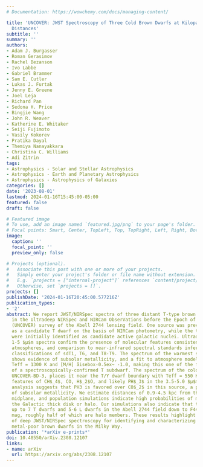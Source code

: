 ```yaml
---
# Documentation: https://wowchemy.com/docs/managing-content/

title: 'UNCOVER: JWST Spectroscopy of Three Cold Brown Dwarfs at Kiloparsec-scale
  Distances'
subtitle: ''
summary: ''
authors:
- Adam J. Burgasser
- Roman Gerasimov
- Rachel Bezanson
- Ivo Labbe
- Gabriel Brammer
- Sam E. Cutler
- Lukas J. Furtak
- Jenny E. Greene
- Joel Leja
- Richard Pan
- Sedona H. Price
- Bingjie Wang
- John R. Weaver
- Katherine E. Whitaker
- Seiji Fujimoto
- Vasily Kokorev
- Pratika Dayal
- Themiya Nanayakkara
- Christina C. Williams
- Adi Zitrin
tags:
- Astrophysics - Solar and Stellar Astrophysics
- Astrophysics - Earth and Planetary Astrophysics
- Astrophysics - Astrophysics of Galaxies
categories: []
date: '2023-08-01'
lastmod: 2024-01-16T15:45:00-05:00
featured: false
draft: false

# Featured image
# To use, add an image named `featured.jpg/png` to your page's folder.
# Focal points: Smart, Center, TopLeft, Top, TopRight, Left, Right, BottomLeft, Bottom, BottomRight.
image:
  caption: ''
  focal_point: ''
  preview_only: false

# Projects (optional).
#   Associate this post with one or more of your projects.
#   Simply enter your project's folder or file name without extension.
#   E.g. `projects = ["internal-project"]` references `content/project/deep-learning/index.md`.
#   Otherwise, set `projects = []`.
projects: []
publishDate: '2024-01-16T20:45:00.577216Z'
publication_types:
- '2'
abstract: We report JWST/NIRSpec spectra of three distant T-type brown dwarfs identified
  in the Ultradeep NIRSpec and NIRCam ObserVations before the Epoch of Reionization
  (UNCOVER) survey of the Abell 2744 lensing field. One source was previously reported
  as a candidate T dwarf on the basis of NIRCam photometry, while the two other sources
  were initially identified as candidate active galactic nuclei. Ultradeep, low-resolution
  1-5 $μ$m spectra confirm the presence of molecular features consistent with T dwarf
  atmospheres, and comparison to near-infrared spectral standards infers spectral
  classifications of sdT1, T6, and T8-T9. The spectrum of the warmest source, UNCOVER-BD-1,
  shows evidence of subsolar metallicity, and a fit to atmosphere models indicates
  Teff = 1300 K and [M/H] åisebox-0.5ex~ -1.0, making this one of the few examples
  of a spectroscopically-confirmed T subdwarf. The spectrum of the coldest source,
  UNCOVER-BD-3, places it near the T/Y dwarf boundary with Teff = 550 K, and we identify
  features of CH$_4$, CO, H$_2$O, and likely PH$_3$ in the 3.5-5.0 $μ$m band. Our
  analysis suggests that PH3 is favored over CO$_2$ in this source, a possible indicator
  of subsolar metallicity. We estimate distances of 0.9-4.5 kpc from the Galactic
  midplane, and population simulations indicate high probabilities of membership in
  the Galactic thick disk or halo. Our simulations also indicate that there may be
  up to 7 T dwarfs and 5-6 L dwarfs in the Abell 2744 field down to F444W = 30 AB
  mag, roughly half of which are halo members. These results highlight the utility
  of deep JWST/NIRSpec spectroscopy for identifying and characterizing the oldest
  metal-poor brown dwarfs in the Milky Way.
publication: '*arXiv e-prints*'
doi: 10.48550/arXiv.2308.12107
links:
- name: arXiv
  url: https://arxiv.org/abs/2308.12107
---
```


